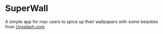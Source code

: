 # SuperWall

A simple app for mac users to spice up their wallpapers with some beauties from [Unsplash.com](Unsplash)

